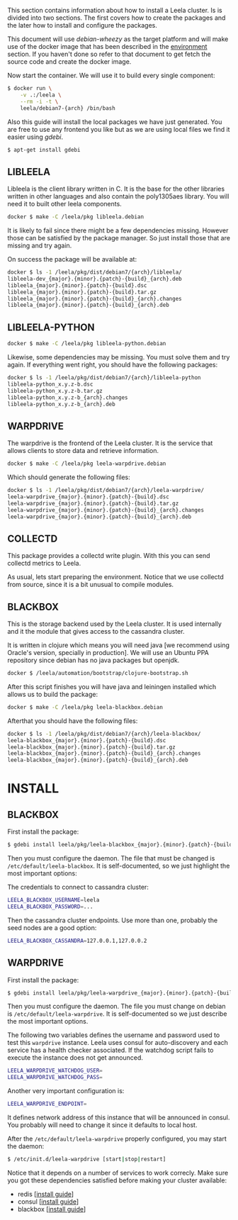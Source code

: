 This section contains information about how to install a Leela
cluster. Is is divided into two sections. The first covers how to
create the packages and the later how to install and configure the
packages.

This document will use _debian-wheezy_ as the target platform and will
make use of the docker image that has been described in the
[environment](../devel/environment.md) section. If you haven't
done so refer to that document to get fetch the source code and create
the docker image.

Now start the container. We will use it to build every single
component:

```.bash
$ docker run \
    -v .:/leela \
    --rm -i -t \
    leela/debian7-{arch} /bin/bash
```

Also this guide will install the local packages we have just
generated. You are free to use any frontend you like but as we are
using local files we find it easier using _gdebi_.

```.bash
$ apt-get install gdebi
```

## LIBLEELA

Libleela is the client library written in C. It is the base for the
other libraries written in other languages and also contain the
poly1305aes library. You will need it to built other leela components.

```.bash
docker $ make -C /leela/pkg libleela.debian
```

It is likely to fail since there might be a few dependencies
missing. However those can be satisfied by the package manager. So
just install those that are missing and try again.

On success the package will be available at:

```.bash
docker $ ls -1 /leela/pkg/dist/debian7/{arch}/libleela/
libleela-dev_{major}.{minor}.{patch}-{build}_{arch}.deb
libleela_{major}.{minor}.{patch}-{build}.dsc
libleela_{major}.{minor}.{patch}-{build}.tar.gz
libleela_{major}.{minor}.{patch}-{build}_{arch}.changes
libleela_{major}.{minor}.{patch}-{build}_{arch}.deb
```

## LIBLEELA-PYTHON

```.bash
docker $ make -C /leela/pkg libleela-python.debian
```

Likewise, some dependencies may be missing. You must solve them and
try again. If everything went right, you should have the following
packages:

```.bash
docker $ ls -1 /leela/pkg/dist/debian7/{arch}/libleela-python
libleela-python_x.y.z-b.dsc
libleela-python_x.y.z-b.tar.gz
libleela-python_x.y.z-b_{arch}.changes
libleela-python_x.y.z-b_{arch}.deb
```

## WARPDRIVE

The warpdrive is the frontend of the Leela cluster. It is the service
that allows clients to store data and retrieve
information.

```.bash
docker $ make -C /leela/pkg leela-warpdrive.debian
```

Which should generate the following files:

```.bash
docker $ ls -1 /leela/pkg/dist/debian7/{arch}/leela-warpdrive/
leela-warpdrive_{major}.{minor}.{patch}-{build}.dsc
leela-warpdrive_{major}.{minor}.{patch}-{build}.tar.gz
leela-warpdrive_{major}.{minor}.{patch}-{build}_{arch}.changes
leela-warpdrive_{major}.{minor}.{patch}-{build}_{arch}.deb
```

## COLLECTD

This package provides a collectd write plugin. With this you can send
collectd metrics to Leela.

As usual, lets start preparing the environment. Notice that we use
collectd from source, since it is a bit unusual to compile modules.

## BLACKBOX

This is the storage backend used by the Leela cluster. It is used
internally and it the module that gives access to the cassandra
cluster.

It is written in clojure which means you will need java
[we recommend using Oracle's version, specially in production]. We
will use an Ubuntu PPA repository since debian has no java packages
but openjdk.

```.bash
docker $ /leela/automation/bootstrap/clojure-bootstrap.sh
```

After this script finishes you will have java and leiningen installed
which allows us to build the package:

```.bash
docker $ make -C /leela/pkg leela-blackbox.debian
```

Afterthat you should have the following files:

```.bash
docker $ ls -1 /leela/pkg/dist/debian7/{arch}/leela-blackbox/
leela-blackbox_{major}.{minor}.{patch}-{build}.dsc
leela-blackbox_{major}.{minor}.{patch}-{build}.tar.gz
leela-blackbox_{major}.{minor}.{patch}-{build}_{arch}.changes
leela-blackbox_{major}.{minor}.{patch}-{build}_{arch}.deb
```
# INSTALL

## BLACKBOX

First install the package:

```.bash
$ gdebi install leela/pkg/leela-blackbox_{major}.{minor}.{patch}-{build}_{arch}.deb
```

Then you must configure the daemon. The file that must be changed is
``/etc/default/leela-blackbox``. It is self-documented, so we just
highlight the most important options:

The credentials to connect to cassandra cluster:

```.bash
LEELA_BLACKBOX_USERNAME=leela
LEELA_BLACKBOX_PASSWORD=...
```

Then the cassandra cluster endpoints. Use more than one, probably the
seed nodes are a good option:

```.bash
LEELA_BLACKBOX_CASSANDRA=127.0.0.1,127.0.0.2
```

## WARPDRIVE

First install the package:

```.bash
$ gdebi install leela/pkg/leela-warpdrive_{major}.{minor}.{patch}-{build}_{arch}.deb
```

Then you must configure the daemon. The file you must change on debian
is ``/etc/default/leela-warpdrive``. It is self-documented so we just
describe the most important options.

The following two variables defines the username and password used to
test this ``warpdrive`` instance. Leela uses consul for auto-discovery
and each service has a health checker associated. If the watchdog
script fails to execute the instance does not get announced.

```.bash
LEELA_WARPDRIVE_WATCHDOG_USER=
LEELA_WARPDRIVE_WATCHDOG_PASS=
```

Another very important configuration is:

```.bash
LEELA_WARPDRIVE_ENDPOINT=
```

It defines network address of this instance that will be announced in
consul. You probably will need to change it since it defaults to
local host.

After the ``/etc/default/leela-warpdrive`` properly configured, you
may start the daemon:

```.bash
$ /etc/init.d/leela-warpdrive [start|stop|restart]
```

Notice that it depends on a number of services to work correcly. Make
sure you got these dependencies satisfied before making your cluster
available:

* redis [[install guide](install-redis.md)]
* consul [[install guide](install-consul.md)]
* blackbox [[install guide](install-leela.md#installing-blackbox)]
